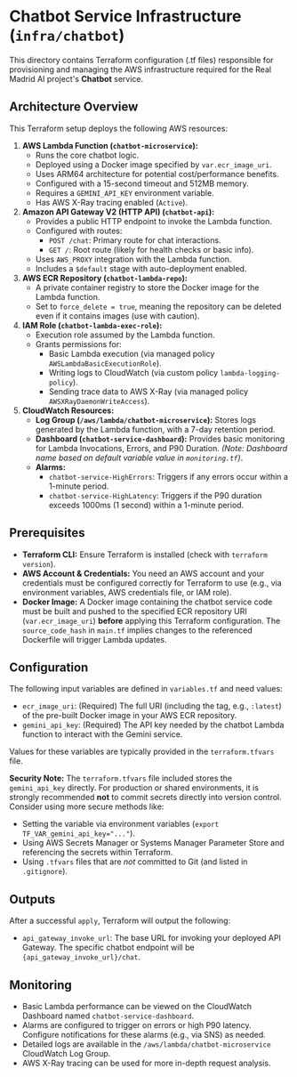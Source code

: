 # Chatbot Service Infrastructure (`infra/chatbot`)

This directory contains Terraform configuration (.tf files) responsible for provisioning and managing the AWS infrastructure required for the Real Madrid AI project's **Chatbot** service.

## Architecture Overview

This Terraform setup deploys the following AWS resources:

1. **AWS Lambda Function (`chatbot-microservice`):**
    * Runs the core chatbot logic.
    * Deployed using a Docker image specified by `var.ecr_image_uri`.
    * Uses ARM64 architecture for potential cost/performance benefits.
    * Configured with a 15-second timeout and 512MB memory.
    * Requires a `GEMINI_API_KEY` environment variable.
    * Has AWS X-Ray tracing enabled (`Active`).
2. **Amazon API Gateway V2 (HTTP API) (`chatbot-api`):**
    * Provides a public HTTP endpoint to invoke the Lambda function.
    * Configured with routes:
        * `POST /chat`: Primary route for chat interactions.
        * `GET /`: Root route (likely for health checks or basic info).
    * Uses `AWS_PROXY` integration with the Lambda function.
    * Includes a `$default` stage with auto-deployment enabled.
3. **AWS ECR Repository (`chatbot-lambda-repo`):**
    * A private container registry to store the Docker image for the Lambda function.
    * Set to `force_delete = true`, meaning the repository can be deleted even if it contains images (use with caution).
4. **IAM Role (`chatbot-lambda-exec-role`):**
    * Execution role assumed by the Lambda function.
    * Grants permissions for:
        * Basic Lambda execution (via managed policy `AWSLambdaBasicExecutionRole`).
        * Writing logs to CloudWatch (via custom policy `lambda-logging-policy`).
        * Sending trace data to AWS X-Ray (via managed policy `AWSXRayDaemonWriteAccess`).
5. **CloudWatch Resources:**
    * **Log Group (`/aws/lambda/chatbot-microservice`):** Stores logs generated by the Lambda function, with a 7-day retention period.
    * **Dashboard (`chatbot-service-dashboard`):** Provides basic monitoring for Lambda Invocations, Errors, and P90 Duration. *(Note: Dashboard name based on default variable value in `monitoring.tf`)*.
    * **Alarms:**
        * `chatbot-service-HighErrors`: Triggers if any errors occur within a 1-minute period.
        * `chatbot-service-HighLatency`: Triggers if the P90 duration exceeds 1000ms (1 second) within a 1-minute period.

## Prerequisites

* **Terraform CLI:** Ensure Terraform is installed (check with `terraform version`).
* **AWS Account & Credentials:** You need an AWS account and your credentials must be configured correctly for Terraform to use (e.g., via environment variables, AWS credentials file, or IAM role).
* **Docker Image:** A Docker image containing the chatbot service code must be built and pushed to the specified ECR repository URI (`var.ecr_image_uri`) **before** applying this Terraform configuration. The `source_code_hash` in `main.tf` implies changes to the referenced Dockerfile will trigger Lambda updates.

## Configuration

The following input variables are defined in `variables.tf` and need values:

* `ecr_image_uri`: (Required) The full URI (including the tag, e.g., `:latest`) of the pre-built Docker image in your AWS ECR repository.
* `gemini_api_key`: (Required) The API key needed by the chatbot Lambda function to interact with the Gemini service.

Values for these variables are typically provided in the `terraform.tfvars` file.

**Security Note:** The `terraform.tfvars` file included stores the `gemini_api_key` directly. For production or shared environments, it is strongly recommended **not** to commit secrets directly into version control. Consider using more secure methods like:

* Setting the variable via environment variables (`export TF_VAR_gemini_api_key="..."`).
* Using AWS Secrets Manager or Systems Manager Parameter Store and referencing the secrets within Terraform.
* Using `.tfvars` files that are *not* committed to Git (and listed in `.gitignore`).

## Outputs

After a successful `apply`, Terraform will output the following:

* `api_gateway_invoke_url`: The base URL for invoking your deployed API Gateway. The specific chatbot endpoint will be `{api_gateway_invoke_url}/chat`.

## Monitoring

* Basic Lambda performance can be viewed on the CloudWatch Dashboard named `chatbot-service-dashboard`.
* Alarms are configured to trigger on errors or high P90 latency. Configure notifications for these alarms (e.g., via SNS) as needed.
* Detailed logs are available in the `/aws/lambda/chatbot-microservice` CloudWatch Log Group.
* AWS X-Ray tracing can be used for more in-depth request analysis.
